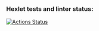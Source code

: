 ### Hexlet tests and linter status:
[![Actions Status](https://github.com/Zenjo93/java-project-71/workflows/hexlet-check/badge.svg)](https://github.com/Zenjo93/java-project-71/actions)